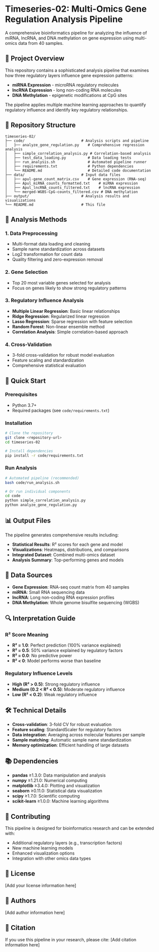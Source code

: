 # Timeseries-02: Multi-Omics Gene Regulation Analysis Pipeline

A comprehensive bioinformatics pipeline for analyzing the influence of miRNA, lncRNA, and DNA methylation on gene expression using multi-omics data from 40 samples.

## 🧬 Project Overview

This repository contains a sophisticated analysis pipeline that examines how three regulatory layers influence gene expression patterns:
- **miRNA Expression** - microRNA regulatory molecules
- **lncRNA Expression** - long non-coding RNA molecules  
- **DNA Methylation** - epigenetic modifications at CpG sites

The pipeline applies multiple machine learning approaches to quantify regulatory influence and identify key regulatory relationships.

## 📁 Repository Structure

```
timeseries-02/
├── code/                          # Analysis scripts and pipeline
│   ├── analyze_gene_regulation.py    # Comprehensive regression analysis
│   ├── simple_correlation_analysis.py # Correlation-based analysis
│   ├── test_data_loading.py          # Data loading tests
│   ├── run_analysis.sh               # Automated pipeline runner
│   ├── requirements.txt              # Python dependencies
│   └── README.md                     # Detailed code documentation
├── data/                          # Input data files
│   ├── apul-gene_count_matrix.csv    # Gene expression (RNA-seq)
│   ├── Apul_miRNA_counts_formatted.txt    # miRNA expression
│   ├── Apul_lncRNA_counts_filtered.txt    # lncRNA expression
│   └── merged-WGBS-CpG-counts_filtered.csv # DNA methylation
├── output/                        # Analysis results and visualizations
└── README.md                      # This file
```

## 🔬 Analysis Methods

### 1. Data Preprocessing
- Multi-format data loading and cleaning
- Sample name standardization across datasets
- Log2 transformation for count data
- Quality filtering and zero-expression removal

### 2. Gene Selection
- Top 20 most variable genes selected for analysis
- Focus on genes likely to show strong regulatory patterns

### 3. Regulatory Influence Analysis
- **Multiple Linear Regression**: Basic linear relationships
- **Ridge Regression**: Regularized linear regression
- **Lasso Regression**: Sparse regression with feature selection
- **Random Forest**: Non-linear ensemble method
- **Correlation Analysis**: Simple correlation-based approach

### 4. Cross-Validation
- 3-fold cross-validation for robust model evaluation
- Feature scaling and standardization
- Comprehensive statistical evaluation

## 🚀 Quick Start

### Prerequisites
- Python 3.7+
- Required packages (see `code/requirements.txt`)

### Installation
```bash
# Clone the repository
git clone <repository-url>
cd timeseries-02

# Install dependencies
pip install -r code/requirements.txt
```

### Run Analysis
```bash
# Automated pipeline (recommended)
bash code/run_analysis.sh

# Or run individual components
cd code
python simple_correlation_analysis.py
python analyze_gene_regulation.py
```

## 📊 Output Files

The pipeline generates comprehensive results including:
- **Statistical Results**: R² scores for each gene and model
- **Visualizations**: Heatmaps, distributions, and comparisons
- **Integrated Dataset**: Combined multi-omics dataset
- **Analysis Summary**: Top-performing genes and models

## 🧪 Data Sources

- **Gene Expression**: RNA-seq count matrix from 40 samples
- **miRNA**: Small RNA sequencing data
- **lncRNA**: Long non-coding RNA expression profiles
- **DNA Methylation**: Whole genome bisulfite sequencing (WGBS)

## 🔍 Interpretation Guide

### R² Score Meaning
- **R² = 1.0**: Perfect prediction (100% variance explained)
- **R² = 0.5**: 50% variance explained by regulatory factors
- **R² = 0.0**: No predictive power
- **R² < 0**: Model performs worse than baseline

### Regulatory Influence Levels
- **High (R² > 0.5)**: Strong regulatory influence
- **Medium (0.2 < R² < 0.5)**: Moderate regulatory influence
- **Low (R² < 0.2)**: Weak regulatory influence

## 🛠️ Technical Details

- **Cross-validation**: 3-fold CV for robust evaluation
- **Feature scaling**: StandardScaler for regulatory factors
- **Data integration**: Averaging across molecular features per sample
- **Sample matching**: Automatic sample name standardization
- **Memory optimization**: Efficient handling of large datasets

## 📚 Dependencies

- **pandas** ≥1.3.0: Data manipulation and analysis
- **numpy** ≥1.21.0: Numerical computing
- **matplotlib** ≥3.4.0: Plotting and visualization
- **seaborn** ≥0.11.0: Statistical data visualization
- **scipy** ≥1.7.0: Scientific computing
- **scikit-learn** ≥1.0.0: Machine learning algorithms

## 🤝 Contributing

This pipeline is designed for bioinformatics research and can be extended with:
- Additional regulatory layers (e.g., transcription factors)
- New machine learning models
- Enhanced visualization options
- Integration with other omics data types

## 📄 License

[Add your license information here]

## 👥 Authors

[Add author information here]

## 📖 Citation

If you use this pipeline in your research, please cite:
[Add citation information here]